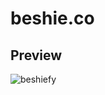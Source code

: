 # beshie.co
## Preview
![beshiefy](https://github.com/Pseudoman21/beshie.co/assets/48127785/d582ccb2-89f4-49b1-a3ad-4486651cf1d9)
